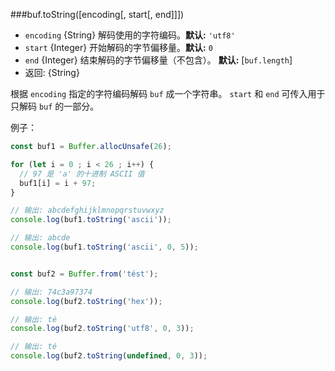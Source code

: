 ###buf.toString([encoding[, start[, end]]])

* `encoding` {String} 解码使用的字符编码。**默认:** `'utf8'`
* `start` {Integer} 开始解码的字节偏移量。**默认:** `0`
* `end` {Integer} 结束解码的字节偏移量（不包含）。
  **默认:** [`buf.length`]
* 返回: {String}

根据 `encoding` 指定的字符编码解码 `buf` 成一个字符串。
`start` 和 `end` 可传入用于只解码 `buf` 的一部分。

例子：

```js
const buf1 = Buffer.allocUnsafe(26);

for (let i = 0 ; i < 26 ; i++) {
  // 97 是 'a' 的十进制 ASCII 值
  buf1[i] = i + 97;
}

// 输出: abcdefghijklmnopqrstuvwxyz
console.log(buf1.toString('ascii'));

// 输出: abcde
console.log(buf1.toString('ascii', 0, 5));


const buf2 = Buffer.from('tést');

// 输出: 74c3a97374
console.log(buf2.toString('hex'));

// 输出: té
console.log(buf2.toString('utf8', 0, 3));

// 输出: té
console.log(buf2.toString(undefined, 0, 3));
```


